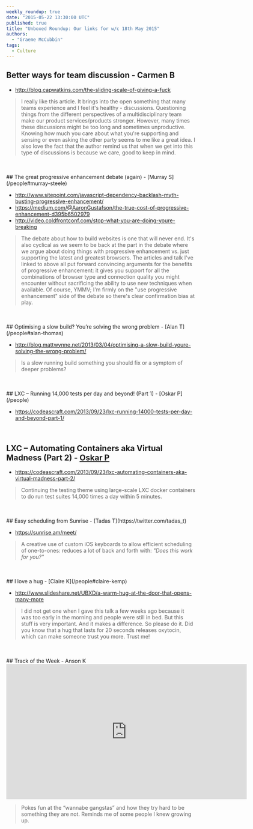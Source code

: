 ```yaml
---
weekly_roundup: true
date: "2015-05-22 13:30:00 UTC"
published: true
title: "Unboxed Roundup: Our links for w/c 18th May 2015"
authors:
  - "Graeme McCubbin"
tags:
  - Culture
---
```




## Better ways for team discussion - Carmen B

* http://blog.capwatkins.com/the-sliding-scale-of-giving-a-fuck

> I really like this article. It brings into the open something that many teams experience and I feel it's healthy - discussions. Questioning things from the different perspectives of a multidisciplinary team make our product services/products stronger. However, many times these discussions might be too long and sometimes unproductive. Knowing how much you care about what you're supporting and sensing or even asking the other party seems to me like a great idea.
I also love the fact that the author remind us that when we get into this type of discussions is because we care, good to keep in mind.<br/>
<br/>


<br/>
## The great progressive enhancement debate (again) - [Murray S](/people#murray-steele)

* http://www.sitepoint.com/javascript-dependency-backlash-myth-busting-progressive-enhancement/
* https://medium.com/@AaronGustafson/the-true-cost-of-progressive-enhancement-d395b6502979
* http://video.coldfrontconf.com/stop-what-you-are-doing-youre-breaking

> The debate about how to build websites is one that will never end.  It's also cyclical as we seem to be back at the part in the debate where we argue about doing things with progressive enhancement vs. just supporting the latest and greatest browsers.  The articles and talk I've linked to above all put forward convincing arguments for the benefits of progressive enhancement: it gives you support for all the combinations of browser type and connection quality you might encounter without sacrificing the ability to use new techniques when available.  Of course, YMMV; I'm firmly on the "use progressive enhancement" side of the debate so there's clear confirmation bias at play.<br/>
<br/>


<br/>
## Optimising a slow build? You’re solving the wrong problem - [Alan T](/people#alan-thomas)

* http://blog.mattwynne.net/2013/03/04/optimising-a-slow-build-youre-solving-the-wrong-problem/

> Is a slow running build something you should fix or a symptom of deeper problems?<br/>
<br/>


<br/>
## LXC – Running 14,000 tests per day and beyond! (Part 1) - [Oskar P](/people)

* https://codeascraft.com/2013/09/23/lxc-running-14000-tests-per-day-and-beyond-part-1/<br/>
<br/>

## LXC – Automating Containers aka Virtual Madness (Part 2) - [Oskar P](/people)

* https://codeascraft.com/2013/09/23/lxc-automating-containers-aka-virtual-madness-part-2/

> Continuing the testing theme using large-scale LXC docker containers to do run test suites 14,000 times a day within 5 minutes.<br/>
<br/>


<br/>
## Easy scheduling from Sunrise - [Tadas T](https://twitter.com/tadas_t)

* https://sunrise.am/meet/

> A creative use of custom iOS keyboards to allow efficient scheduling of one-to-ones: reduces a lot of back and forth with: <i>"Does this work for you?"</i><br/>
<br/>


<br/>
## I love a hug - [Claire K](/people#claire-kemp)

* http://www.slideshare.net/UBXD/a-warm-hug-at-the-door-that-opens-many-more

>  I did not get one when I gave this talk a few weeks ago because it was too early in the morning and people were still in bed. But this stuff is very important. And it makes a difference. So please do it.  Did you know that a hug that lasts for 20 seconds releases oxytocin, which can make someone trust you more. Trust me!<br/>
<br/>


<br/>
## Track of the Week - Anson K

<iframe width="640" height="360" src="https://www.youtube.com/embed/nzY2Qcu5i2A" frameborder="0" allowfullscreen></iframe>

> Pokes fun at the “wannabe gangstas” and how they try hard to be something they are not. Reminds me of some people I knew growing up.
